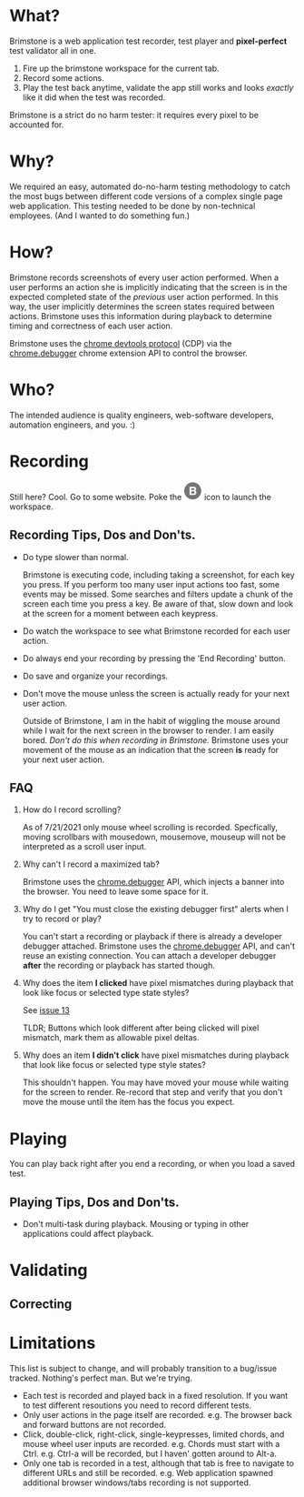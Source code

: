 
# What?

Brimstone is a web application test recorder, test player and **pixel-perfect** test validator all in one.

1. Fire up the brimstone workspace for the current tab.
2. Record some actions.
3. Play the test back anytime, validate the app still works and looks *exactly* like it did when the test was recorded.

Brimstone is a strict do no harm tester: it requires every pixel to be accounted for.

# Why?

We required an easy, automated do-no-harm testing methodology to catch the most bugs between different code versions of a complex single page web application. This testing needed to be done by non-technical employees. (And I wanted to do something fun.)

# How?

Brimstone records screenshots of every user action performed. When a user performs an action she is implicitly indicating that the screen is in the expected completed state of the *previous* user action performed. In this way, the user implicitly determines the screen states required between actions. Brimstone uses this information during playback to determine timing and correctness of each user action.

Brimstone uses the [chrome devtools protocol](https://chromedevtools.github.io/devtools-protocol/1-3) (CDP) via the [chrome.debugger](https://developer.chrome.com/docs/extensions/reference/debugger/) chrome extension API to control the browser. 

# Who?

The intended audience is quality engineers, web-software developers, automation engineers, and you. :)

# Recording

Still here? Cool. Go to some website. Poke the ![Brimstone Icon](/images/grey_b_32.png) icon to launch the workspace.  

## Recording Tips, Dos and Don'ts.

* Do type slower than normal.

    Brimstone is executing code, including taking a screenshot, for each key you press. If you perform too many user input actions too fast, some events may be missed. Some searches and filters update a chunk of the screen each time you press a key. Be aware of that, slow down and look at the screen for a moment between each keypress. 
    
* Do watch the workspace to see what Brimstone recorded for each user action.

* Do always end your recording by pressing the 'End Recording' button.

* Do save and organize your recordings.

* Don't move the mouse unless the screen is actually ready for your next user action.

    Outside of Brimstone, I am in the habit of wiggling the mouse around while I wait for the next screen in the browser to render. I am easily bored. *Don't do this when recording in Brimstone.* Brimstone uses your movement of the mouse as an indication that the screen **is** ready for your next user action. 

## FAQ
1. How do I record scrolling?

    As of 7/21/2021 only mouse wheel scrolling is recorded. Specfically, moving scrollbars with mousedown, mousemove, mouseup will not be interpreted as a scroll user input.

2. Why can't I record a maximized tab?

    Brimstone uses the [chrome.debugger](https://developer.chrome.com/docs/extensions/reference/debugger/) API, which injects a banner into the browser. You need to leave some space for it.

2. Why do I get "You must close the existing debugger first" alerts when I try to record or play?

    You can't start a recording or playback if there is already a developer debugger attached. Brimstone uses the [chrome.debugger](https://developer.chrome.com/docs/extensions/reference/debugger/) API, and can't reuse an existing connection. You can attach a developer debugger **after** the recording or playback has started though.

3. Why does the item **I clicked** have pixel mismatches during playback that look like focus or selected type state styles?

    See [issue 13](https://github.com/zacfilan/brimstone-recorder/issues/13)

    TLDR; Buttons which look different after being clicked will pixel mismatch, mark them as allowable pixel deltas.

4. Why does an item **I didn't click** have pixel mismatches during playback that look like focus or selected type style states?

    This shouldn't happen. You may have moved your mouse while waiting for the screen to render. Re-record that step and verify that you don't move the mouse until the item has the focus you expect.

# Playing

You can play back right after you end a recording, or when you load a saved test.

## Playing Tips, Dos and Don'ts.

* Don't multi-task during playback. Mousing or typing in other applications could affect playback.
    
# Validating 

## Correcting

# Limitations
This list is subject to change, and will probably transition to a bug/issue tracked. Nothing's perfect man. But we're trying.  
 
* Each test is recorded and played back in a fixed resolution. If you want to test different resoutions you need to record different tests.
* Only user actions in the page itself are recorded. e.g. The browser back and forward buttons are not recorded.
* Click, double-click, right-click, single-keypresses, limited chords, and mouse wheel user inputs are recorded. e.g. Chords must start with a Ctrl. e.g. Ctrl-a will be recorded, but I haven' gotten around to Alt-a. 
* Only one tab is recorded in a test, although that tab is free to navigate to different URLs and still be recorded. e.g. Web application spawned additional browser windows/tabs recording is not supported.



